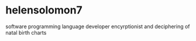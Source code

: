 # helensolomon7
software programming language developer encyrptionist and deciphering of natal birth charts 
